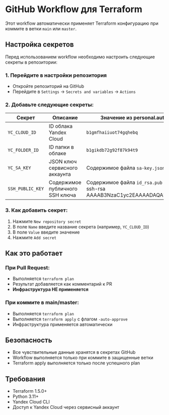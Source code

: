 # GitHub Workflow для Terraform

Этот workflow автоматически применяет Terraform конфигурацию при коммите в ветки `main` или `master`.

## Настройка секретов

Перед использованием workflow необходимо настроить следующие секреты в репозитории:

### 1. Перейдите в настройки репозитория
- Откройте репозиторий на GitHub
- Перейдите в `Settings` → `Secrets and variables` → `Actions`

### 2. Добавьте следующие секреты:

| Секрет | Описание | Значение из personal.auto.tfvars |
|--------|----------|----------------------------------|
| `YC_CLOUD_ID` | ID облака Yandex Cloud | `b1gmfhaiiuot74gqhebq` |
| `YC_FOLDER_ID` | ID папки в облаке | `b1gikdb72g92f87k94t9` |
| `YC_SA_KEY` | JSON ключ сервисного аккаунта | Содержимое файла `sa-key.json` |
| `SSH_PUBLIC_KEY` | Содержимое публичного SSH ключа | Содержимое файла `id_rsa.pub` (например: ssh-rsa AAAAB3NzaC1yc2EAAAADAQABAAABAQC...) |

### 3. Как добавить секрет:

1. Нажмите `New repository secret`
2. В поле `Name` введите название секрета (например, `YC_CLOUD_ID`)
3. В поле `Value` введите значение
4. Нажмите `Add secret`

## Как это работает

### При Pull Request:
- Выполняется `terraform plan`
- Результат добавляется как комментарий к PR
- **Инфраструктура НЕ применяется**

### При коммите в main/master:
- Выполняется `terraform plan`
- Выполняется `terraform apply` с флагом `-auto-approve`
- Инфраструктура применяется автоматически

## Безопасность

- Все чувствительные данные хранятся в секретах GitHub
- Workflow выполняется только при коммите в защищенные ветки
- Terraform apply выполняется только после успешного plan

## Требования

- Terraform 1.5.0+
- Python 3.11+
- Yandex Cloud CLI
- Доступ к Yandex Cloud через сервисный аккаунт
